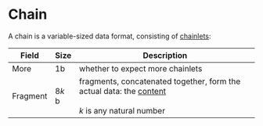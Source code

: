 # Chain

A chain is a variable-sized data format, consisting of <ins>chainlets</ins>:

Field   |Size |Description
--------|-----|-----------
More    |1b   |whether to expect more chainlets
Fragment|$8k$ b|fragments, concatenated together, form the actual data: the <ins>content</ins><br><br>$k$ is any natural number

